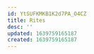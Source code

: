 ```yaml
---
id: YtSUFKMKB1K2d7PA_O4CZ
title: Rites
desc: ''
updated: 1639759165187
created: 1639759165187
---
```



